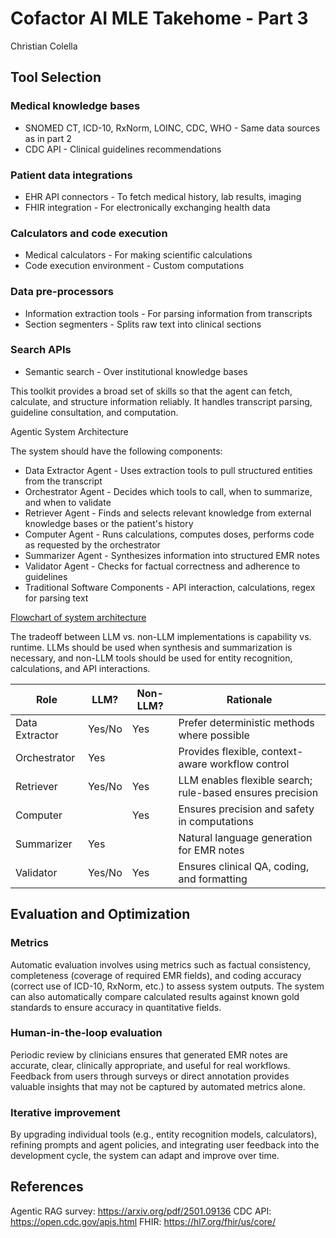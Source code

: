 # Cofactor AI MLE Takehome - Part 3
Christian Colella

## Tool Selection

### Medical knowledge bases
* SNOMED CT, ICD-10, RxNorm, LOINC, CDC, WHO - Same data sources as in part 2
* CDC API - Clinical guidelines recommendations

### Patient data integrations
* EHR API connectors - To fetch medical history, lab results, imaging
* FHIR integration - For electronically exchanging health data

### Calculators and code execution
* Medical calculators - For making scientific calculations
* Code execution environment - Custom computations

### Data pre-processors
* Information extraction tools - For parsing information from transcripts
* Section segmenters - Splits raw text into clinical sections

### Search APIs
* Semantic search - Over institutional knowledge bases

This toolkit provides a broad set of skills so that the agent can fetch, calculate, and structure information reliably. It handles transcript parsing, guideline consultation, and computation.

Agentic System Architecture

The system should have the following components:
* Data Extractor Agent - Uses extraction tools to pull structured entities from the transcript
* Orchestrator Agent - Decides which tools to call, when to summarize, and when to validate
* Retriever Agent - Finds and selects relevant knowledge from external knowledge bases or the patient's history
* Computer Agent - Runs calculations, computes doses, performs code as requested by the orchestrator
* Summarizer Agent - Synthesizes information into structured EMR notes
* Validator Agent - Checks for factual correctness and adherence to guidelines
* Traditional Software Components - API interaction, calculations, regex for parsing text

[Flowchart of system architecture](./flowcharts/q3.png)

The tradeoff between LLM vs. non-LLM implementations is capability vs. runtime. LLMs should be used when synthesis and summarization is necessary, and non-LLM tools should be used for entity recognition, calculations, and API interactions.

| Role           | LLM?   | Non-LLM? | Rationale                                                 |
|----------------|--------|----------|-----------------------------------------------------------|
| Data Extractor | Yes/No | Yes      | Prefer deterministic methods where possible               |
| Orchestrator   | Yes    |          | Provides flexible, context-aware workflow control         |
| Retriever      | Yes/No | Yes      | LLM enables flexible search; rule-based ensures precision |
| Computer       |        | Yes      | Ensures precision and safety in computations              |
| Summarizer     | Yes    |          | Natural language generation for EMR notes                 |
| Validator      | Yes/No | Yes      | Ensures clinical QA, coding, and formatting               |

## Evaluation and Optimization

### Metrics
Automatic evaluation involves using metrics such as factual consistency, completeness (coverage of required EMR fields), and coding accuracy (correct use of ICD-10, RxNorm, etc.) to assess system outputs. The system can also automatically compare calculated results against known gold standards to ensure accuracy in quantitative fields.

### Human-in-the-loop evaluation
Periodic review by clinicians ensures that generated EMR notes are accurate, clear, clinically appropriate, and useful for real workflows. Feedback from users through surveys or direct annotation provides valuable insights that may not be captured by automated metrics alone.

### Iterative improvement
By upgrading individual tools (e.g., entity recognition models, calculators), refining prompts and agent policies, and integrating user feedback into the development cycle, the system can adapt and improve over time.

## References
Agentic RAG survey: https://arxiv.org/pdf/2501.09136
CDC API: https://open.cdc.gov/apis.html
FHIR: https://hl7.org/fhir/us/core/
